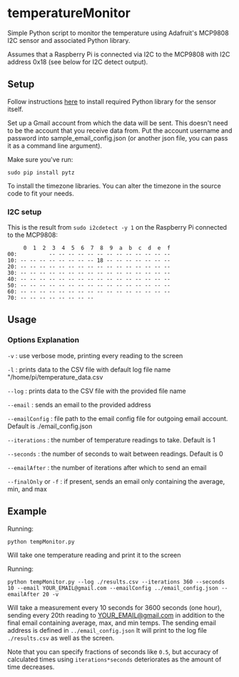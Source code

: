 # temperatureMonitor

Simple Python script to monitor the temperature using Adafruit's MCP9808 I2C sensor and associated Python library.

Assumes that a Raspberry Pi is connected via I2C to the MCP9808 with I2C address 0x18 (see below for I2C detect output).

## Setup

Follow instructions [here](https://github.com/adafruit/Adafruit_Python_MCP9808) to install required Python library for the sensor itself.

Set up a Gmail account from which the data will be sent.  This doesn't need to be the account that you receive data from.  Put the account
username and password into sample_email_config.json (or another json file, you can pass it as a command line argument).

Make sure you've run:

    sudo pip install pytz

To install the timezone libraries.  You can alter the timezone in the source code to fit your needs.

### I2C setup

This is the result from `sudo i2cdetect -y 1` on the Raspberry Pi connected to the MCP9808:

         0  1  2  3  4  5  6  7  8  9  a  b  c  d  e  f
    00:          -- -- -- -- -- -- -- -- -- -- -- -- --
    10: -- -- -- -- -- -- -- -- 18 -- -- -- -- -- -- --
    20: -- -- -- -- -- -- -- -- -- -- -- -- -- -- -- --
    30: -- -- -- -- -- -- -- -- -- -- -- -- -- -- -- --
    40: -- -- -- -- -- -- -- -- -- -- -- -- -- -- -- --
    50: -- -- -- -- -- -- -- -- -- -- -- -- -- -- -- --
    60: -- -- -- -- -- -- -- -- -- -- -- -- -- -- -- --
    70: -- -- -- -- -- -- -- --

##  Usage
### Options Explanation
`-v`                    : use verbose mode, printing every reading to the screen

`-l`                    : prints data to the CSV file with default log file name "/home/pi/temperature_data.csv

`--log`                 : prints data to the CSV file with the provided file name

`--email`               : sends an email to the provided address

`--emailConfig`         : file path to the email config file for outgoing email account. Default is ./email_config.json

`--iterations`          : the number of temperature readings to take. Default is 1

`--seconds`             : the number of seconds to wait between readings.  Default is 0

`--emailAfter`          : the number of iterations after which to send an email

`--finalOnly` or `-f`   : if present, sends an email only containing the average, min, and max

## Example

Running:

    python tempMonitor.py

Will take one temperature reading and print it to the screen

Running:

    python tempMonitor.py --log ./results.csv --iterations 360 --seconds 10 --email YOUR_EMAIL@gmail.com --emailConfig ../email_config.json --emailAfter 20 -v

Will take a measurement every 10 seconds for 3600 seconds (one hour), sending every 20th reading to YOUR_EMAIL@gmail.com in addition to the final
email containing average, max, and min temps.  The sending email address is defined in `../email_config.json`  It will print to the log file `./results.csv` as
well as the screen.

Note that you can specify fractions of seconds like `0.5`, but accuracy of calculated times using `iterations*seconds` deteriorates as the amount of time decreases.

